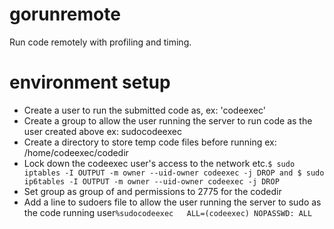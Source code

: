 # gorunremote
Run code remotely with profiling and timing.

# environment setup

- Create a user to run the submitted code as, ex: 'codeexec'
- Create a group to allow the user running the server to run code as the user created above ex: sudocodeexec
- Create a directory to store temp code files before running ex: /home/codeexec/codedir
- Lock down the codeexec user's access to the network etc.```$ sudo iptables -I OUTPUT -m owner --uid-owner codeexec -j DROP and $ sudo ip6tables -I OUTPUT -m owner --uid-owner codeexec -j DROP```
- Set group as group of and permissions to 2775 for the codedir
- Add a line to sudoers file to allow the user running the server to sudo as the code running user```%sudocodeexec   ALL=(codeexec) NOPASSWD: ALL```